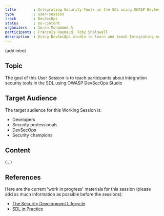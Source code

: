 ```yaml
---
title        : Integrating Security Tools in the SDL using OWASP DevSecOps Studio
type         : user-session
track        : DevSecOps 
status       : no-content
organizers   : Imran Mohammed A
participants : Francois Raynaud, Toby Shelswell
description  : Using DevSecOps studio to learn and teach Integrating security tools in the SDL
---
```


(add intro)

## Topic

The goal of this User Session is to teach participants about integration security tools in the SDL using OWASP DevSecOps Studio 

## Target Audience

The target audience for this Working Session is:
 - Developers
 - Security professionals
 - DevSecOps
 - Security champions

## Content

(...)

## References

Here are the current 'work in progress' materials for this session (please add as much information as possible before the sessions):
- [The Security Development Lifecycle](https://www.owasp.org/images/7/78/OWASP_AppSec_Research_2010_Keynote_2_by_Lipner.pdf)
- [SDL in Practice](https://www.owasp.org/images/4/45/SDL_in_practice.pdf)
